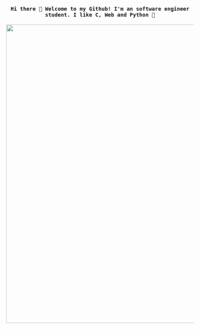 <h4 align="center"><samp> Hi there 👋 Welcome to my Github! I'm an software engineer student. I like C, Web and Python 🐍 </samp></h4>

<p align="center">
  <img width="800" src="https://i.pinimg.com/564x/f2/10/f1/f210f1baaa38742e0f8e44ab24cbfdcc.jpg">
</p>

